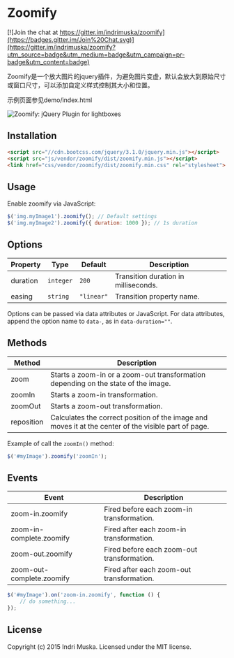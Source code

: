 # Zoomify

[![Join the chat at https://gitter.im/indrimuska/zoomify](https://badges.gitter.im/Join%20Chat.svg)](https://gitter.im/indrimuska/zoomify?utm_source=badge&utm_medium=badge&utm_campaign=pr-badge&utm_content=badge)

Zoomify是一个放大图片的jquery插件，为避免图片变虚，默认会放大到原始尺寸或窗口尺寸，可以添加自定义样式控制其大小和位置。

示例页面参见demo/index.html

![Zoomify: jQuery Plugin for lightboxes](http://indrimuska.github.io/zoomify/img/zoomify-preview.png)

## Installation

```html
<script src="//cdn.bootcss.com/jquery/3.1.0/jquery.min.js"></script>
<script src="js/vendor/zoomify/dist/zoomify.min.js"></script>
<link href="css/vendor/zoomify/dist/zoomify.min.css" rel="stylesheet">
```

## Usage

Enable zoomify via JavaScript:

```javascript
$('img.myImage1').zoomify(); // Default settings
$('img.myImage2').zoomify({ duration: 1000 }); // 1s duration
```

## Options

Property | Type | Default | Description
---|---|---|---
duration | `integer` | `200` | Transition duration in milliseconds.
easing | `string` | `"linear"` | Transition property name.

Options can be passed via data attributes or JavaScript. For data attributes, append the option name to `data-`, as in `data-duration=""`.

## Methods

Method | Description
---|---
zoom | Starts a zoom-in or a zoom-out transformation depending on the state of the image.
zoomIn | Starts a zoom-in transformation.
zoomOut | Starts a zoom-out transformation.
reposition | Calculates the correct position of the image and moves it at the center of the visible part of page.

Example of call the `zoomIn()` method:
```javascript
$('#myImage').zoomify('zoomIn');
```

## Events

Event | Description
---|---
zoom-in.zoomify | Fired before each zoom-in transformation.
zoom-in-complete.zoomify | Fired after each zoom-in transformation.
zoom-out.zoomify | Fired before each zoom-out transformation.
zoom-out-complete.zoomify | Fired after each zoom-out transformation.

```javascript
$('#myImage').on('zoom-in.zoomify', function () {
    // do something...
});
```

## License

Copyright (c) 2015 Indri Muska. Licensed under the MIT license.